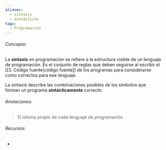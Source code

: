 ```yaml
---
aliases:
  - sintaxis
  - sintácticas
tags:
  - Programación
---
```

###### Concepto:

La **sintaxis** en programación se refiere a la estructura visible de un lenguaje de programación. Es el conjunto de reglas que deben seguirse al escribir el [[3. Código fuente|código fuente]] de los programas para considerarse como correctos para ese lenguaje.

La sintaxis describe las combinaciones posibles de los símbolos que forman un programa **sintácticamente** correcto.

###### Anotaciones:

> El idioma propio de cada lenguaje de programación

###### Recursos:

- 